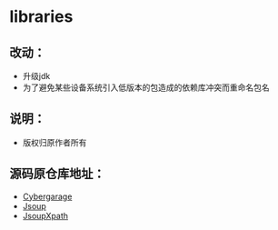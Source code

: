 # libraries
## 改动：
- 升级jdk
- 为了避免某些设备系统引入低版本的包造成的依赖库冲突而重命名包名

## 说明：
- 版权归原作者所有

## 源码原仓库地址：
- [Cybergarage](https://github.com/cybergarage/cybergarage-upnp)
- [Jsoup](https://github.com/jhy/jsoup)
- [JsoupXpath](https://github.com/zhegexiaohuozi/JsoupXpath)
